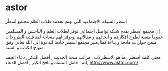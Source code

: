 # astor
أسطر الشبكة الاجتماعية التي تهتم بخدمة طلاب العلم
مجتمع أسطُر

إن مجتمع اسطر يقدم شبكة تواصل اجتماعي توفر لطلاب العلم و الباحثين و المسلمين عموما منصة لطرح افكارهم و أبحاثهم و مقالاتهم ,ويوفر لهم مساحة لمناقشة الطروحات ضمن حوارات هادفة و بناءة كما يعتبر مجتمع اسطر خادما للدعوة إلى الله تعالى وفق منهاج الكتاب و السنة.

معنى كلمة اسطر , ما هو الاسطرلاب , مراتب صحة الحديث , أفضل الذكر , دعاء الحمد لله , حامل المسك و نافخ الكير , أفضل الدعاء,
http://www.asttor.com/
